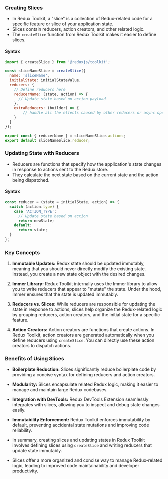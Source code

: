 ### Creating Slices

- In Redux Toolkit, a "slice" is a collection of Redux-related code for a specific feature or slice of your application state. 
- Slices contain reducers, action creators, and other related logic. 
- The `createSlice` function from Redux Toolkit makes it easier to define slices.

#### Syntax

```javascript
import { createSlice } from '@reduxjs/toolkit';

const sliceNameSlice = createSlice({
  name: 'sliceName',
  initialState: initialStateValue,
  reducers: {
    // Define reducers here
    reducerName: (state, action) => {
      // Update state based on action payload
    },
    extraReducers: (builder) => {
	    // handle all the effects caused by other reducers or async operations
	}
  }
});

export const { reducerName } = sliceNameSlice.actions;
export default sliceNameSlice.reducer;
```

### Updating State with Reducers

- Reducers are functions that specify how the application's state changes in response to actions sent to the Redux store. 
- They calculate the next state based on the current state and the action being dispatched.

#### Syntax

```javascript
const reducer = (state = initialState, action) => {
  switch (action.type) {
    case 'ACTION_TYPE':
      // Update state based on action
      return newState;
    default:
      return state;
  }
};
```

### Key Concepts

1. **Immutable Updates:** Redux state should be updated immutably, meaning that you should never directly modify the existing state. Instead, you create a new state object with the desired changes.

2. **Immer Library:** Redux Toolkit internally uses the Immer library to allow you to write reducers that appear to "mutate" the state. Under the hood, Immer ensures that the state is updated immutably.

3. **Reducers vs. Slices:** While reducers are responsible for updating the state in response to actions, slices help organize the Redux-related logic by grouping reducers, action creators, and the initial state for a specific feature.

4. **Action Creators:** Action creators are functions that create actions. In Redux Toolkit, action creators are generated automatically when you define reducers using `createSlice`. You can directly use these action creators to dispatch actions.

### Benefits of Using Slices

- **Boilerplate Reduction:** Slices significantly reduce boilerplate code by providing a concise syntax for defining reducers and action creators.
  
- **Modularity:** Slices encapsulate related Redux logic, making it easier to manage and maintain large Redux codebases.

- **Integration with DevTools:** Redux DevTools Extension seamlessly integrates with slices, allowing you to inspect and debug state changes easily.

- **Immutability Enforcement:** Redux Toolkit enforces immutability by default, preventing accidental state mutations and improving code reliability.

- In summary, creating slices and updating states in Redux Toolkit involves defining slices using `createSlice` and writing reducers that update state immutably. 

- Slices offer a more organized and concise way to manage Redux-related logic, leading to improved code maintainability and developer productivity.
